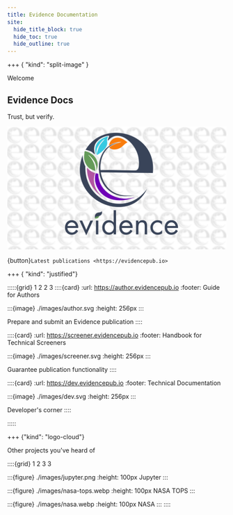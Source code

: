 ```yaml
---
title: Evidence Documentation
site:
  hide_title_block: true
  hide_toc: true
  hide_outline: true
---
```


+++ { "kind": "split-image" }

Welcome

## Evidence Docs

Trust, but verify.

![](https://raw.githubusercontent.com/evidencepub/brand/main/banner/png/banner_colored_patterned.png?raw=true)

{button}`Latest publications <https://evidencepub.io>`

+++ { "kind": "justified"}

:::::{grid} 1 2 2 3
::::{card}
:url: https://author.evidencepub.io
:footer: Guide for Authors

:::{image} ./images/author.svg
:height: 256px
:::

Prepare and submit an Evidence publication 
::::

::::{card}
:url: https://screener.evidencepub.io
:footer: Handbook for Technical Screeners

:::{image} ./images/screener.svg
:height: 256px
:::

Guarantee publication functionality
::::

::::{card}
:url: https://dev.evidencepub.io
:footer: Technical Documentation

:::{image} ./images/dev.svg
:height: 256px
:::

Developer's corner
::::

:::::

+++ {"kind": "logo-cloud"}

Other projects you've heard of

::::{grid} 1 2 3 3

:::{figure} ./images/jupyter.png
:height: 100px
Jupyter
:::

:::{figure} ./images/nasa-tops.webp
:height: 100px
NASA TOPS
:::

:::{figure} ./images/nasa.webp
:height: 100px
NASA
:::
::::